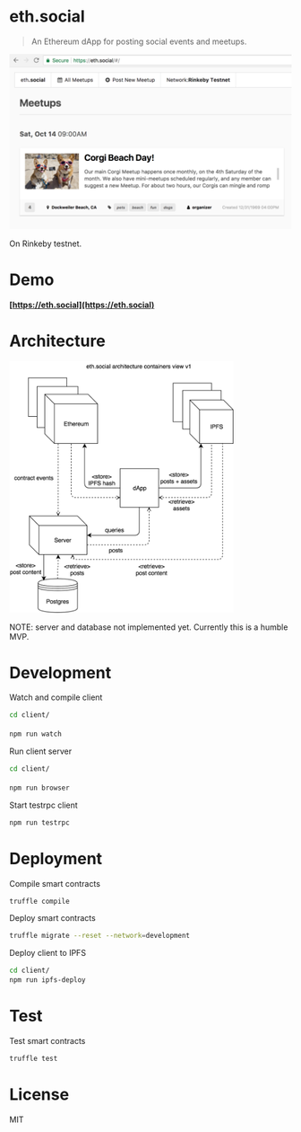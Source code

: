 # eth.social

> An Ethereum dApp for posting social events and meetups.

<img src="./screenshots/ethsocial_home.png" width="800">

On Rinkeby testnet.

# Demo

**[https://eth.social](https://eth.social)**

# Architecture

<img src="./diagrams/ethsocial-containers-view.png" width="400">

NOTE: server and database not implemented yet. Currently this is a humble MVP.

# Development

Watch and compile client

```bash
cd client/

npm run watch
```

Run client server

```bash
cd client/

npm run browser
```

Start testrpc client

```bash
npm run testrpc
```

# Deployment

Compile smart contracts

```bash
truffle compile
```

Deploy smart contracts

```bash
truffle migrate --reset --network=development
```

Deploy client to IPFS

```bash
cd client/
npm run ipfs-deploy
```

# Test

Test smart contracts

```bash
truffle test
```

# License

MIT
